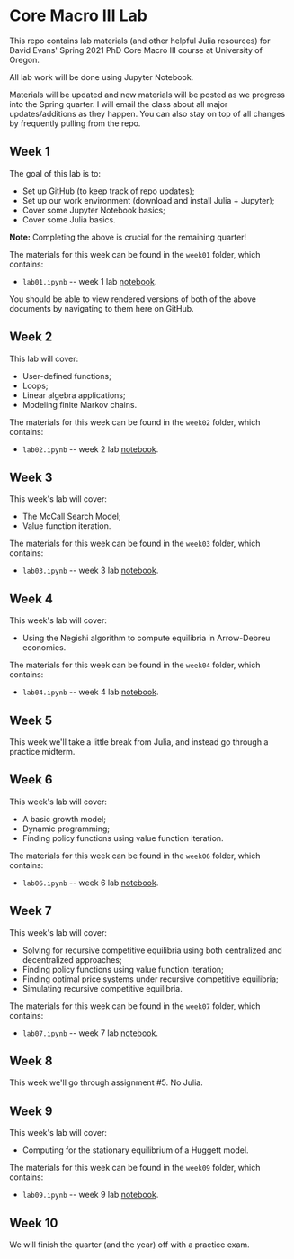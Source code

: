 # Core Macro III Lab

This repo contains lab materials (and other helpful Julia resources) for David Evans' Spring 2021 PhD Core Macro III course at University of Oregon.

All lab work will be done using Jupyter Notebook.

Materials will be updated and new materials will be posted as we progress into the Spring quarter. I will email the class about all major updates/additions as they happen. You can also stay on top of all changes by frequently pulling from the repo. 

## Week 1

The goal of this lab is to:
- Set up GitHub (to keep track of repo updates);
- Set up our work environment (download and install Julia + Jupyter);
- Cover some Jupyter Notebook basics;
- Cover some Julia basics.

**Note:** Completing the above is crucial for the remaining quarter!

The materials for this week can be found in the `week01` folder, which contains:
- `lab01.ipynb` -- week 1 lab [notebook](https://nbviewer.jupyter.org/github/gionikola/spring2021_core_macro_lab/blob/main/week01/lab01.ipynb).

You should be able to view rendered versions of both of the above documents by navigating to them here on GitHub.

## Week 2

This lab will cover:
- User-defined functions;
- Loops;
- Linear algebra applications;
- Modeling finite Markov chains.

The materials for this week can be found in the `week02` folder, which contains:
- `lab02.ipynb` -- week 2 lab [notebook](https://nbviewer.jupyter.org/github/gionikola/spring2021_core_macro_lab/blob/main/week02/lab02.ipynb). 

## Week 3

This week's lab will cover:
- The McCall Search Model;
- Value function iteration.

The materials for this week can be found in the `week03` folder, which contains:
- `lab03.ipynb` -- week 3 lab [notebook](https://nbviewer.jupyter.org/github/gionikola/spring2021_core_macro_lab/blob/main/week03/lab03.ipynb).

## Week 4

This week's lab will cover:
- Using the Negishi algorithm to compute equilibria in Arrow-Debreu economies.

The materials for this week can be found in the `week04` folder, which contains:
- `lab04.ipynb` -- week 4 lab [notebook](https://nbviewer.jupyter.org/github/gionikola/spring2021_core_macro_lab/blob/main/week04/lab04.ipynb).

## Week 5

This week we'll take a little break from Julia, and instead go through a practice midterm.

## Week 6

This week's lab will cover:
- A basic growth model;
- Dynamic programming;
- Finding policy functions using value function iteration.

The materials for this week can be found in the `week06` folder, which contains:
- `lab06.ipynb` -- week 6 lab [notebook](https://nbviewer.jupyter.org/github/gionikola/spring2021_core_macro_lab/blob/main/week06/lab06.ipynb).

## Week 7

This week's lab will cover:
- Solving for recursive competitive equilibria using both centralized and decentralized approaches;
- Finding policy functions using value function iteration;
- Finding optimal price systems under recursive competitive equilibria;
- Simulating recursive competitive equilibria.

The materials for this week can be found in the `week07` folder, which contains:
- `lab07.ipynb` -- week 7 lab [notebook](https://nbviewer.jupyter.org/github/gionikola/spring2021_core_macro_lab/blob/main/week07/lab07.ipynb).

## Week 8

This week we'll go through assignment \#5. No Julia.

## Week 9

This week's lab will cover:
- Computing for the stationary equilibrium of a Huggett model.


The materials for this week can be found in the `week09` folder, which contains:
- `lab09.ipynb` -- week 9 lab [notebook](https://nbviewer.jupyter.org/github/gionikola/spring2021_core_macro_lab/blob/main/week09/lab09.ipynb).

## Week 10

We will finish the quarter (and the year) off with a practice exam. 
